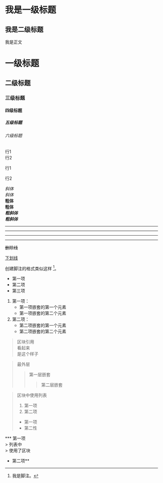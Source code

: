 我是一级标题
==========
我是二级标题
----------
我是正文

# 一级标题
## 二级标题
### 三级标题
#### 四级标题
##### 五级标题
###### 六级标题

行1  
行2

行1

行2


*斜体*  
_斜体_  
**粗体**  
__粗体__  
***粗斜体***  
___粗斜体___

***
* * *
---
_ _ _

~~删除线~~

<u>下划线</u>

创建脚注的格式类似这样 [^RUNOOB]。
[^RUNOOB]: 我是脚注。


* 第一项
* 第二项
* 第三项



1. 第一项：
    - 第一项嵌套的第一个元素
    - 第一项嵌套的第二个元素
2. 第二项：
    - 第二项嵌套的第一个元素
    - 第二项嵌套的第二个元素
    
> 区块引用  
> 看起来  
> 是这个样子  


> 最外层
> > 第一层嵌套
> > > 第二层嵌套

> 区块中使用列表
> 1. 第一项
> 2. 第二项  
> + 第一项  
> + 第二性  


*** 第一项  
    > 列表中  
    > 使用了区块
* 第二项**